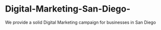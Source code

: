 # Digital-Marketing-San-Diego-
We provide a solid Digital Marketing campaign for businesses in San Diego
